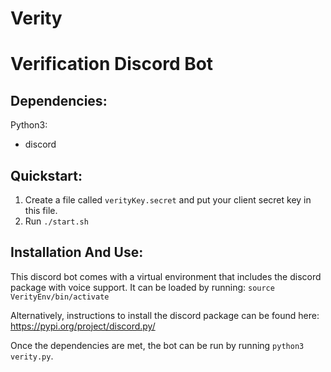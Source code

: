 # Verity
Verification Discord Bot
========================

Dependencies:
-------------

Python3:

- discord

Quickstart:
-----------

1. Create a file called `verityKey.secret` and put your client secret key in 
   this file.
2. Run `./start.sh`

Installation And Use:
---------------------

This discord bot comes with a virtual environment that includes the discord
package with voice support. It can be loaded by running: 
`source VerityEnv/bin/activate`

Alternatively, instructions to install the discord package can be found here:
https://pypi.org/project/discord.py/

Once the dependencies are met, the bot can be run by running `python3 verity.py`.
